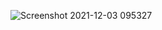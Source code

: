 ![Screenshot 2021-12-03 095327](https://user-images.githubusercontent.com/66913721/144609738-f21a35d1-a45b-487e-8543-72b8892bbfc0.png)
